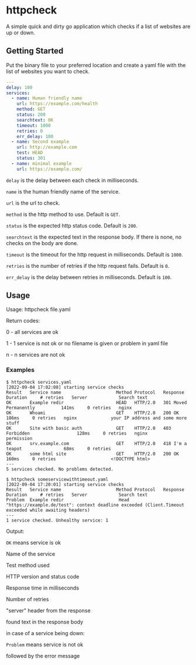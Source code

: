 # httpcheck

A simple quick and dirty go application which checks if a list of websites are up or down.

## Getting Started

Put the binary file to your preferred location and create a yaml file with the list of websites you want to check.

```yaml
---
delay: 100
services:
  - name: Human friendly name
    url: https://example.com/health
    method: GET
    status: 200
    searchtext: OK
    timeout: 1000
    retries: 0
    err_delay: 100
  - name: Second example
    url: http://example.com
    test: HEAD
    status: 301
  - name: minimal example
    url: https://example.com/
```

`delay` is the delay between each check in milliseconds.

`name` is the human friendly name of the service.

`url` is the url to check.

`method` is the http method to use. Default is `GET`.

`status` is the expected http status code. Default is `200`.

`searchtext` is the expected text in the response body. If there is none, no checks on the body are done.

`timeout` is the timeout for the http request in milliseconds. Default is `1000`.

`retries` is the number of retries if the http request fails. Default is `0`.

`err_delay` is the delay between retries in milliseconds. Default is `100`.


## Usage

Usage: httpcheck file.yaml


Return codes:

0 - all services are ok

1 - 1 service is not ok or no filename is given or problem in yaml file

n - n services are not ok

### Examples

```
$ httpcheck services.yaml
[2022-09-04 17:02:08] starting service checks
Result   Service name                     Method Protocol   Response                    Duration     # retries   Server            Search text
OK       Example redir                    HEAD   HTTP/2.0   301 Moved Permanently          141ms     0 retries   nginx     
OK       Whoami                           GET    HTTP/2.0   200 OK                         186ms     0 retries   nginx             your IP address and some more stuff
OK       Site with basic auth             GET    HTTP/2.0   403 Forbidden                  128ms     0 retries   nginx             permission
OK       srv.example.com                  GET    HTTP/2.0   418 I'm a teapot                68ms     0 retries     
OK       some html site                   GET    HTTP/2.0   200 OK                         160ms     0 retries                     <!DOCTYPE html>
---
5 services checked. No problems detected.

$ httpcheck someservicewithtimeout.yaml
[2022-09-04 17:20:01] starting service checks
Result   Service name                     Method Protocol   Response                    Duration     # retries   Server            Search text
Problem  Example redir                     Head "https://example.de/test": context deadline exceeded (Client.Timeout exceeded while awaiting headers)
---
1 service checked. Unhealthy service: 1
```

Output:

`OK` means service is ok

Name of the service

Test method used

HTTP version and status code

Response time in milliseconds

Number of retries

"server" header from the response

found text in the response body


in case of a service being down:

`Problem` means service is not ok

followed by the error message
